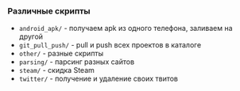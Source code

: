 ### Различные скрипты

* `android_apk/` - получаем apk из одного телефона, заливаем на другой
* `git_pull_push/` - pull и push всех проектов в каталоге
* `other/` - разные скрипты
* `parsing/` - парсинг разных сайтов
* `steam/` - скидка Steam
* `twitter/` - получение и удаление своих твитов


